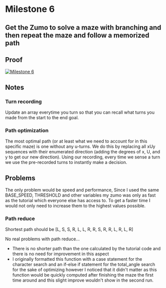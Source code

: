 # Milestone 6
## Get the Zumo to solve a maze with branching and then repeat the maze and follow a memorized path

## Proof
[![Milestone 6](http://img.youtube.com/vi/7Bb1Is0jDqo/0.jpg)](https://www.youtube.com/watch?v=7Bb1Is0jDqo "Milestone 6")


## Notes
### Turn recording
Update an array everytime you turn so that you can recall what turns you made from the start to the end goal.

### Path optimization
The most optimal path (or at least what we need to account for in this specific maze) is one without any u-turns. We do this by replacing all xUy sequences with their enumerated direction (adding the degrees of x, U, and y to get our new direction). Using our recording, every time we sense a turn we use the pre-recorded turns to instantly make a decision.

## Problems
The only problem would be speed and performance, Since I used the same BASE_SPEED, THRESHOLD and other variables my zumo was only as fast as the tutorial which everyone else has access to. To get a faster time I would not only need to increase them to the highest values possible.

### Path reduce
Shortest path should be \[L, S, S, R, L, L, R, R, S, R, R, L, R, L, R\]

No real problems with path reduce...
* There is no shorter path than the one calculated by the tutorial code and there is no need for improvement in this aspect
* I originally formatted this function with a case statement for the character search and an if-else if statement for the total_angle search for the sake of optimizing however I noticed that it didn't matter as this function would be quickly computed after finishing the maze the first time around and this slight improve wouldn't show in the second run.
